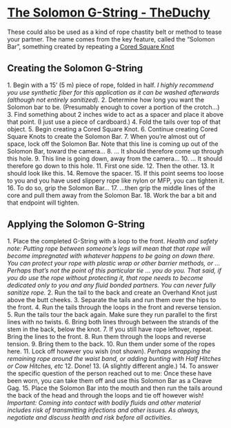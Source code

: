 # [The Solomon G-String - TheDuchy](img/solomon-g-string)

[](img/Solomons-G-String.jpg)
These could also be used as a kind of rope chastity belt or method to tease
your partner. The name comes from the key feature, called the “Solomon Bar”,
something created by repeating a [Cored Square Knot](https://www.theduchy.com/cored-square-knot/)

<div class="flow" markdown="1">

## Creating the Solomon G-String

[](img/Solomon-G-String-Creating-1.jpg) 1. Begin with a 15’ (5 m) piece of rope, folded in half. _I highly recommend you use synthetic fiber for this application as it can be washed afterwards (although not entirely sanitized)._
[](img/Solomon-G-String-Creating-2.jpg) 2. Determine how long you want the Solomon bar to be. (Presumably enough to cover a portion of the crotch…)
[](img/Solomon-G-String-Creating-3.jpg) 3. Find something about 2 inches wide to act as a spacer and place it above that point. (I just use a piece of cardboard.)
[](img/Solomon-G-String-Creating-4.jpg) 4. Fold the tails over top of that object.
[](img/Solomon-G-String-Creating-5.jpg) 5. Begin creating a Cored Square Knot.
[](img/Solomon-G-String-Creating-6.jpg) 6. Continue creating Cored Square Knots to create the Solomon Bar.
[](img/Solomon-G-String-Creating-7.jpg) 7. When you’re almost out of space, lock off the Solomon Bar. Note that this line is coming up out of the Solomon Bar, toward the camera…
[](img/Solomon-G-String-Creating-8.jpg) 8. … It should therefore come up through this hole.
[](img/Solomon-G-String-Creating-9.jpg) 9. This line is going down, away from the camera…
[](img/Solomon-G-String-Creating-10.jpg) 10. … It should therefore go down to this hole.
[](img/Solomon-G-String-Creating-11.jpg) 11. First one side.
[](img/Solomon-G-String-Creating-12.jpg) 12. Then the other.
[](img/Solomon-G-String-Creating-13.jpg) 13. It should look like this.
[](img/Solomon-G-String-Creating-14.jpg) 14. Remove the spacer.
[](img/Solomon-G-String-Creating-15.jpg) 15. If this point seems too loose to you and you have used slippery rope like nylon or MFP, you can tighten it.
[](img/Solomon-G-String-Creating-16.jpg) 16. To do so, grip the Solomon Bar…
[](img/Solomon-G-String-Creating-17.jpg) 17. …then grip the middle lines of the core and pull them away from the Solomon Bar.
[](img/Solomon-G-String-Creating-18.jpg) 18. Work the bar a bit and that endpoint will tighten.

## Applying the Solomon G-String

[](img/Solomon-G-String-Applied-1.jpg) 1. Place the completed G-String with a loop to the front. _Health and safety note: Putting rope between someone’s legs will mean that that rope will become impregnated with whatever happens to be going on down there. You can protect your rope with plastic wrap or other barrier methods, or … Perhaps that’s not the point of this particular tie … you do you. That said, if you do use the rope without protecting it, that rope needs to become dedicated only to you and any fluid bonded partners. You can never fully sanitize rope._
[](img/Solomon-G-String-Applied-2.jpg) 2. Run the tail to the back and create an Overhand Knot just above the butt cheeks.
[](img/Solomon-G-String-Applied-3.jpg) 3. Separate the tails and run them over the hips to the front.
[](img/Solomon-G-String-Applied-4.jpg) 4. Run the tails through the loops in the front and reverse tension.
[](img/Solomon-G-String-Applied-5.jpg) 5. Run the tails tour the back again. Make sure they run parallel to the first lines with no twists.
[](img/Solomon-G-String-Applied-6.jpg) 6. Bring both lines through between the strands of the stem in the back, below the knot.
[](img/Solomon-G-String-Applied-7.jpg) 7. If you still have rope leftover, repeat. Bring the lines to the front.
[](img/Solomon-G-String-Applied-8.jpg) 8. Run them through the loops and reverse tension.
[](img/Solomon-G-String-Applied-9.jpg) 9. Bring them to the back.
[](img/Solomon-G-String-Applied-10.jpg) 10. Run them under some of the ropes here.
[](img/Solomon-G-String-Applied-11.jpg) 11. Lock off however you wish (not shown). _Perhaps wrapping the remaining rope around the waist band, or adding bunting with Half Hitches or Cow Hitches, etc_
[](img/Solomon-G-String-Applied-12.jpg) 12. Done!
[](img/Solomon-G-String-Applied-13.jpg) 13. (A slightly different angle.)
[](img/Solomon-G-String-Applied-14.jpg) 14. To answer the specific question of the person reached out to me: Once these have been worn, you can take them off and use this Solomon Bar as a Cleave Gag.
[](img/Solomon-G-String-Applied-15.jpg) 15. Place the Solomon Bar into the mouth and then run the tails around the back of the head and through the loops and tie off however wish! _Important: Coming into contact with bodily fluids and other material includes risk of transmitting infections and other issues. As always, negotiate and discuss health and risk before all activities_.

</div>
